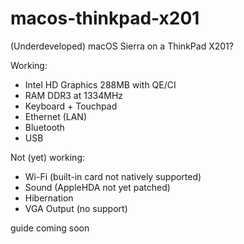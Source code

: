 # macos-thinkpad-x201
(Underdeveloped) macOS Sierra on a ThinkPad X201?

Working:
- Intel HD Graphics 288MB with QE/CI
- RAM DDR3 at 1334MHz
- Keyboard + Touchpad
- Ethernet (LAN)
- Bluetooth
- USB

Not (yet) working:
- Wi-Fi (built-in card not natively supported)
- Sound (AppleHDA not yet patched)
- Hibernation
- VGA Output (no support)

guide coming soon
